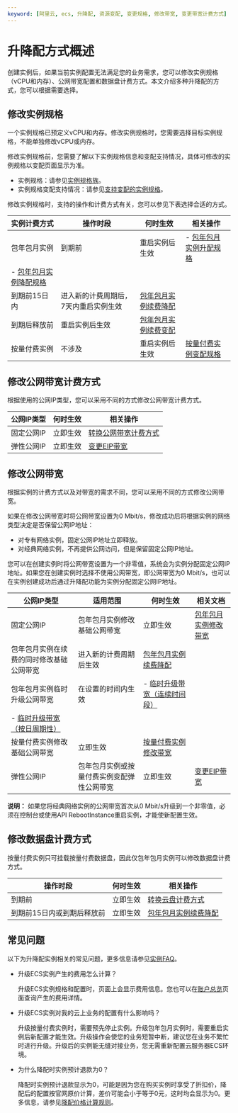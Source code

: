 ```yaml
---
keyword: [阿里云, ecs, 升降配, 资源变配, 变更规格, 修改带宽, 变更带宽计费方式]
---
```


# 升降配方式概述

创建实例后，如果当前实例配置无法满足您的业务需求，您可以修改实例规格（vCPU和内存）、公网带宽配置和数据盘计费方式。本文介绍多种升降配的方式，您可以根据需要选择。

## 修改实例规格

一个实例规格已预定义vCPU和内存。修改实例规格时，您需要选择目标实例规格，不能单独修改vCPU或内存。

修改实例规格前，您需要了解以下实例规格信息和变配支持情况，具体可修改的实例规格以变配页面显示为准。

-   实例规格：请参见[实例规格族](/cn.zh-CN/实例/实例规格族.md)。
-   实例规格变配支持情况：请参见[支持变配的实例规格](/cn.zh-CN/实例/升降配实例/升配包年包月实例/支持变配的实例规格.md)。

修改实例规格时，支持的操作和计费方式有关，您可以参见下表选择合适的方式。

|实例计费方式|操作时段|何时生效|相关操作|
|------|----|----|----|
|包年包月实例|到期前|重启实例后生效|-   [包年包月实例升配规格](/cn.zh-CN/实例/升降配实例/升配包年包月实例/包年包月实例升级配置.md)
-   [包年包月实例降配规格](/cn.zh-CN/实例/升降配实例/升配包年包月实例/包年包月实例实时降配规格.md) |
|到期前15日内|进入新的计费周期后，7天内重启实例生效|[包年包月实例续费降配](/cn.zh-CN/产品定价/续费实例/续费降配.md)|
|到期后释放前|重启实例后生效|[包年包月实例续费变配](/cn.zh-CN/产品定价/续费实例/续费变配.md)|
|按量付费实例|不涉及|重启实例后生效|[按量付费实例变配规格](/cn.zh-CN/实例/升降配实例/升配包年包月实例/按量付费实例变配规格.md)|

## 修改公网带宽计费方式

根据使用的公网IP类型，您可以采用不同的方式修改公网带宽计费方式。

|公网IP类型|何时生效|相关操作|
|------|----|----|
|固定公网IP|立即生效|[转换公网带宽计费方式](/cn.zh-CN/实例/升降配实例/降配包年包月实例/转换公网带宽计费方式.md)|
|弹性公网IP|立即生效|[变更EIP带宽](/cn.zh-CN/实例/升降配实例/降配包年包月实例/变更EIP带宽.md)|

## 修改公网带宽

根据实例的计费方式以及对带宽的需求不同，您可以采用不同的方式修改公网带宽。

如果在修改公网带宽时将公网带宽设置为0 Mbit/s，修改成功后将根据实例的网络类型决定是否保留公网IP地址：

-   对专有网络实例，固定公网IP地址立即释放。
-   对经典网络实例，不再提供公网访问，但是保留固定公网IP地址。

您可以在创建实例时将公网带宽设置为一个非零值，系统会为实例分配固定公网IP地址。如果您在创建实例时选择不使用公网带宽，即公网带宽为0 Mbit/s，也可以在实例创建成功后通过升降配功能为实例分配固定公网IP地址。

|公网IP类型|适用范围|何时生效|相关文档|
|------|----|----|----|
|固定公网IP|包年包月实例修改基础公网带宽|立即生效|[包年包月实例修改带宽](/cn.zh-CN/实例/升降配实例/降配包年包月实例/包年包月实例实时降配带宽.md)|
|包年包月实例在续费的同时修改基础公网带宽|进入新的计费周期后生效|[包年包月实例续费降配](/cn.zh-CN/产品定价/续费实例/续费降配.md)|
|包年包月实例临时升级公网带宽|在设置的时间内生效|-   [临时升级带宽（连续时间段）](/cn.zh-CN/实例/升降配实例/降配包年包月实例/临时升级带宽（连续时间段）.md)
-   [临时升级带宽（按日周期性）](/cn.zh-CN/实例/升降配实例/降配包年包月实例/临时升级带宽（按日周期性）.md) |
|按量付费实例修改基础公网带宽|立即生效|[按量付费实例修改带宽](/cn.zh-CN/实例/升降配实例/降配包年包月实例/按量付费实例修改带宽.md)|
|弹性公网IP|包年包月实例或按量付费实例变配弹性公网带宽|立即生效|[变更EIP带宽](/cn.zh-CN/实例/升降配实例/降配包年包月实例/变更EIP带宽.md)|

**说明：** 如果您将经典网络实例的公网带宽首次从0 Mbit/s升级到一个非零值，必须在控制台或使用API RebootInstance重启实例，才能使新配置生效。

## 修改数据盘计费方式

按量付费实例只可挂载按量付费数据盘，因此仅包年包月实例可以修改数据盘计费方式。

|操作时段|何时生效|相关操作|
|----|----|----|
|到期前|立即生效|[转换云盘计费方式](/cn.zh-CN/产品定价/转换计费方式/转换云盘计费方式.md)|
|到期前15日内或到期后释放前|立即生效|[包年包月实例续费降配](/cn.zh-CN/产品定价/续费实例/续费降配.md)|

## 常见问题

以下为升降配实例相关的常见问题，更多信息请参见[实例FAQ](/cn.zh-CN/实例/实例FAQ.md)。

-   升级ECS实例产生的费用怎么计算？

    升级ECS实例规格和配置时，页面上会显示费用信息。您也可以在[账户总览](https://expense.console.aliyun.com/)页面查询产生的费用详情。

-   升级ECS实例对我的云上业务的配置有什么影响吗？

    升级按量付费实例时，需要预先停止实例。升级包年包月实例时，需要重启实例后新配置才能生效。升级操作会使您的业务短暂中断，建议您在业务不繁忙时进行升级。升级后的实例能无缝对接业务，您无需重新配置云服务器ECS环境。

-   为什么降配时实例预计退款为0？

    降配时实例预计退款显示为0，可能是因为您在购买实例时享受了折扣价，降配后的配置按官网原价计算，差价可能会小于等于0元，这时均会显示为0。更多信息，请参见[降配价格计算规则](https://help.aliyun.com/document_detail/65679.html)。


